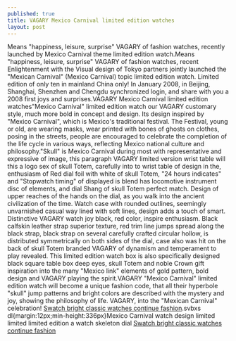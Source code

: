 ```yaml
---
published: true
title: VAGARY Mexico Carnival limited edition watches
layout: post
---
```

Means \"happiness, leisure, surprise\" VAGARY of fashion watches, recently launched by Mexico Carnival theme limited edition watch.Means \"happiness, leisure, surprise\" VAGARY of fashion watches, recent Enlightenment with the Visual design of Tokyo partners jointly launched the \"Mexican Carnival\" (Mexico Carnival) topic limited edition watch. Limited edition of only ten in mainland China only! In January 2008, in Beijing, Shanghai, Shenzhen and Chengdu synchronized login, and share with you a 2008 first joys and surprises.VAGARY Mexico Carnival limited edition watches\"Mexico Carnival\" limited edition watch our VAGARY customary style, much more bold in concept and design. Its design inspired by \"Mexico Carnival\", which is Mexico\'s traditional festival. The Festival, young or old, are wearing masks, wear printed with bones of ghosts on clothes, posing in the streets, people are encouraged to celebrate the completion of the life cycle in various ways, reflecting Mexico national culture and philosophy.\"Skull\" is Mexico Carnival during most with representative and expressive of image, this paragraph VAGARY limited version wrist table will this a logo sex of skull Totem, carefully into to wrist table of design in the, enthusiasm of Red dial foil with white of skull Totem, \"24 hours indicates\" and \"Stopwatch timing\" of displayed is blend has locomotive instrument disc of elements, and dial Shang of skull Totem perfect match. Design of upper reaches of the hands on the dial, as you walk into the ancient civilization of the time. Watch case with rounded outlines, seemingly unvarnished casual way lined with soft lines, design adds a touch of smart. Distinctive VAGARY watch joy black, red color, inspire enthusiasm. Black calfskin leather strap superior texture, red trim line jumps spread along the black strap, black strap on several carefully crafted circular hollow, is distributed symmetrically on both sides of the dial, case also was hit on the back of skull Totem branded VAGARY of dynamism and temperament to play revealed. This limited edition watch box is also specifically designed black square table box deep eyes, skull Totem and noble Crown gift inspiration into the many \"Mexico link\" elements of gold pattern, bold design and VAGARY playing the spirit.VAGARY \"Mexico Carnival\" limited edition watch will become a unique fashion code, that all their hyperbole \"skull\" jump patterns and bright colors are described with the mystery and joy, showing the philosophy of life. VAGARY, into the \"Mexican Carnival\" celebration! [Swatch bright classic watches continue fashion](http://transformerscase.blogspot.com/2016/10/swatch-bright-classic-watches-continue.html).svbxs dl{margin:12px;min-height:336px}Mexico Carnival watch design limited limited limited edition a watch skeleton dial [Swatch bright classic watches continue fashion](http://transformerscase.blogspot.com/2016/10/swatch-bright-classic-watches-continue.html)